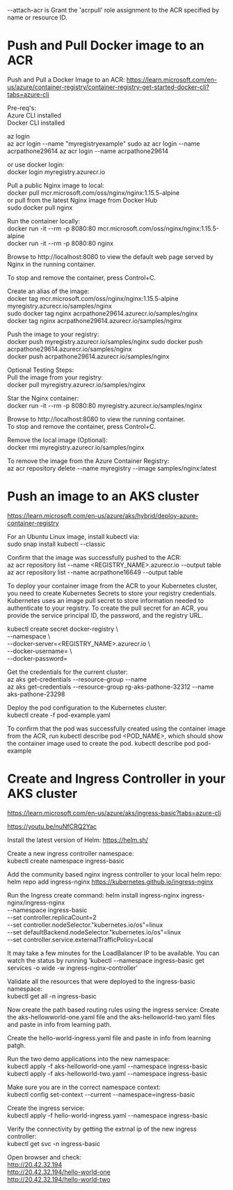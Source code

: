 --attach-acr is Grant the 'acrpull' role assignment to the ACR specified by name or resource ID.


# Push and Pull Docker image to an ACR  

Push and Pull a Docker Image to an ACR: https://learn.microsoft.com/en-us/azure/container-registry/container-registry-get-started-docker-cli?tabs=azure-cli  

Pre-req's:  
Azure CLI installed  
Docker CLI installed  

az login  
az acr login --name "myregistryexample" 
sudo az acr login --name acrpathone29614
az acr login --name acrpathone29614

or use docker login:  
docker login myregistry.azurecr.io  

Pull a public Nginx image to local:  
docker pull mcr.microsoft.com/oss/nginx/nginx:1.15.5-alpine  
or pull from the latest Nginx image from Docker Hub    
sudo docker pull nginx

Run the container locally:  
docker run -it --rm -p 8080:80 mcr.microsoft.com/oss/nginx/nginx:1.15.5-alpine   
docker run -it --rm -p 8080:80 nginx 

Browse to http://localhost:8080 to view the default web page served by Nginx in the running container.  

To stop and remove the container, press Control+C.  

Create an alias of the image:  
docker tag mcr.microsoft.com/oss/nginx/nginx:1.15.5-alpine myregistry.azurecr.io/samples/nginx    
sudo docker tag nginx acrpathone29614.azurecr.io/samples/nginx  
docker tag nginx acrpathone29614.azurecr.io/samples/nginx  

Push the image to your registry:  
docker push myregistry.azurecr.io/samples/nginx 
sudo docker push acrpathone29614.azurecr.io/samples/nginx  
docker push acrpathone29614.azurecr.io/samples/nginx  

Optional Testing Steps:  
Pull the image from your registry:    
docker pull myregistry.azurecr.io/samples/nginx  

Star the Nginx container:  
docker run -it --rm -p 8080:80 myregistry.azurecr.io/samples/nginx  

Browse to http://localhost:8080 to view the running container.  
To stop and remove the container, press Control+C.  

Remove the local image (Optional):  
docker rmi myregistry.azurecr.io/samples/nginx  

To remove the image from the Azure Container Registry:  
az acr repository delete --name myregistry --image samples/nginx:latest  

# Push an image to an AKS cluster 

https://learn.microsoft.com/en-us/azure/aks/hybrid/deploy-azure-container-registry  

For an Ubuntu Linux image, install kubectl via:  
sudo snap install kubectl --classic  

Confirm that the image was successfully pushed to the ACR:  
az acr repository list --name <REGISTRY_NAME>.azurecr.io --output table  
az acr repository list --name acrpathone16649 --output table  

To deploy your container image from the ACR to your Kubernetes cluster, you need to create Kubernetes Secrets to store your registry credentials. Kubernetes uses an image pull secret to store information needed to authenticate to your registry. To create the pull secret for an ACR, you provide the service principal ID, the password, and the registry URL.  

kubectl create secret docker-registry <secret-name> \  
    --namespace <namespace> \  
    --docker-server=<REGISTRY_NAME>.azurecr.io \  
    --docker-username=<appId> \  
    --docker-password=<password>  

Get the credentials for the current cluster:   
az aks get-credentials --resource-group <ResourceGroup> --name <AKSClusterName>   
az aks get-credentials --resource-group rg-aks-pathone-32312 --name aks-pathone-23298  

Deploy the pod configuration to the Kubernetes cluster:  
kubectl create -f pod-example.yaml  

To confirm that the pod was successfully created using the container image from the ACR, run kubectl describe pod <POD_NAME>, which should show the container image used to create the pod.
kubectl describe pod pod-example  

# Create and Ingress Controller in your AKS cluster

https://learn.microsoft.com/en-us/azure/aks/ingress-basic?tabs=azure-cli   

https://youtu.be/nuNfCRQ2Yac

Install the latest version of Helm: https://helm.sh/   

Create a new ingress controller namespace:  
kubectl create namespace ingress-basic  

Add the community based nginx ingress controller to your local helm repo:  
helm repo add ingress-nginx https://kubernetes.github.io/ingress-nginx  

Run the Ingress create command:
helm install ingress-nginx ingress-nginx/ingress-nginx \
    --namespace ingress-basic \
    --set controller.replicaCount=2 \
    --set controller.nodeSelector."kubernetes\.io/os"=linux \
    --set defaultBackend.nodeSelector."kubernetes\.io/os"=linux \
    --set controller.service.externalTrafficPolicy=Local

It may take a few minutes for the LoadBalancer IP to be available.
You can watch the status by running 'kubectl --namespace ingress-basic get services -o wide -w ingress-nginx-controller'  

Validate all the resources that were deployed to the ingress-basic namespace:  
kubectl get all -n ingress-basic

Now create the path based routing rules using the ingress service:
Create the aks-hellowworld-one.yaml file and the aks-helloworld-two.yaml files and paste in info from learning path.

Create the hello-world-ingress.yaml file and paste in info from learning patgh.

Run the two demo applications into the new namespace:  
kubectl apply -f aks-helloworld-one.yaml --namespace ingress-basic  
kubectl apply -f aks-helloworld-two.yaml --namespace ingress-basic  

Make sure you are in the correct namespace context:  
kubectl config set-context --current --namespace=ingress-basic  

Create the ingress service:  
kubectl apply -f hello-world-ingress.yaml --namespace ingress-basic  

Verify the connectivity by getting the extrnal ip of the new ingress controller:  
kubectl get svc -n ingress-basic  

Open browser and check:  
http://20.42.32.194  
http://20.42.32.194/hello-world-one  
http://20.42.32.194/hello-world-two  